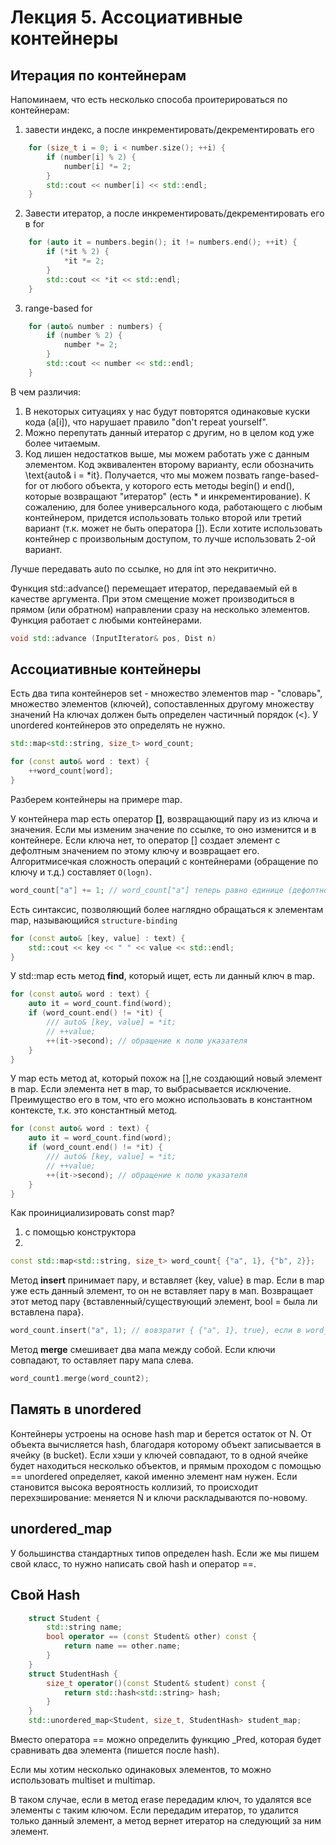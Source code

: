 # Лекция 5. Ассоциативные контейнеры

## Итерация по контейнерам

Напоминаем, что есть несколько способа проитерироваться по контейнерам:
1) завести индекс, а после инкрементировать/декрементировать его
```c++ 
    for (size_t i = 0; i < number.size(); ++i) {
        if (number[i] % 2) {
            number[i] *= 2;
        }
        std::cout << number[i] << std::endl;
    }
```
2) Завести итератор, а после инкрементировать/декрементировать его в for
```c++
    for (auto it = numbers.begin(); it != numbers.end(); ++it) {
        if (*it % 2) {
            *it *= 2;
        }
        std::cout << *it << std::endl;
    }
```
3) range-based for
```c++
    for (auto& number : numbers) {
        if (number % 2) {
            number *= 2;
        }
        std::cout << number << std::endl;
    }
```
В чем различия: 
1) В некоторых ситуациях  у нас будут повторятся одинаковые куски кода (a[i]), что нарушает правило "don't repeat yourself".
2) Можно перепутать данный итератор с другим, но в целом код уже более читаемым.
3) Код лишен недостатков выше, мы можем работать уже с данным элементом. Код эквивалентен второму варианту, если обозначить \text{auto\& i = *it}. Получается, что мы можем позвать range-based-for от любого объекта, у которого есть методы begin() и end(), которые возвращают "итератор" (есть * и инкрементирование).
К сожалению, для более универсального кода, работающего с любым контейнером, придется использовать только второй или третий вариант (т.к. может не быть оператора []).
 Если хотите использовать контейнер с произвольным доступом, то лучше использовать 2-ой вариант.

Лучше передавать auto по ссылке, но для int это некритично. 

Функция std::advance() перемещает итератор, передаваемый ей в качестве аргумента. При этом смещение может производиться в прямом (или обратном) направлении сразу на несколько элементов. Функция работает с любыми контейнерами.

```c++
void std::advance (InputIterator& pos, Dist n)
```


## Ассоциативные контейнеры

Есть два типа контейнеров
set - множество элементов
map - "словарь", множество элементов (ключей), сопоставленных другому множеству значений
На ключах должен быть определен частичный порядок (<). У unordered контейнеров это определять не нужно.

```c++
std::map<std::string, size_t> word_count;

for (const auto& word : text) {
    ++word_count[word];
}
```
Разберем контейнеры на примере map.

У контейнера map есть оператор **[]**, возвращающий пару из из ключа и значения. Если мы изменим значение по ссылке, то оно изменится и в контейнере.
Если ключа нет, то оператор [] создает элемент с дефолтным значением  по этому ключу и возвращает его.
Алгоритмисечкая сложность операций с контейнерами (обращение по ключу и т.д.) составляет `O(logn)`.

```c++
word_count["a"] += 1; // word_count["a"] теперь равно единице (дефолтное значение - 0)
```
Есть синтаксис, позволяющий более наглядно обращаться к элементам map, называющийся `structure-binding`

```c++
for (const auto& [key, value] : text) {
    std::cout << key << " " << value << std::endl;
}
```

У std::map есть метод **find**, который ищет, есть ли данный ключ в map. 

```c++
for (const auto& word : text) {
    auto it = word_count.find(word);
    if (word_count.end() != *it) {
        /// auto& [key, value] = *it;
        // ++value;
        ++(it->second); // обращение к полю указателя
    }
}
```
У map есть метод at, который похож на [],не создающий новый элемент в map.  Если элемента нет в map, то выбрасывается исключение. Преимущество его в том, что его можно использовать в константном контексте, т.к. это константный метод. 

```c++
for (const auto& word : text) {
    auto it = word_count.find(word);
    if (word_count.end() != *it) {
        /// auto& [key, value] = *it;
        // ++value;
        ++(it->second); // обращение к полю указателя
    }
}
```

Как проинициализировать const map?
1) с помощью конструктора
2)
```c++
const std::map<std::string, size_t> word_count{ {"a", 1}, {"b", 2}};
```
Метод **insert** принимает пару, и вставляет {key, value} в map. Если в map уже есть данный элемент, то он не вставляет пару в мап. Возвращает этот метод пару {вставленный/существующий элемент, bool = была ли вставлена пара}.

```c++
word_count.insert("a", 1); // вовзратит { {"a", 1}, true}, если в word_count не было такого ключа
```
 Метод **merge** смешивает два мапа между собой. Если ключи совпадают, то оставляет пару мапа слева.
```c++
word_count1.merge(word_count2); 
```
## Память в unordered

Контейнеры устроены на основе hash map и берется остаток от N. От объекта вычисляется hash, благодаря которому объект записывается в ячейку (в bucket). Если хэши у ключей совпадают, то в одной ячейке будет находиться несколько объектов, и прямым проходом с помощью == unordered определяет, какой именно элемент нам нужен. 
Если становится высока вероятность коллизий, то происходит перехэширование: меняется N и ключи раскладываются по-новому. 

## unordered_map

У большинства стандартных типов определен hash. Если же мы пишем свой класс, то нужно написать свой hash и оператор ==.

## Свой Hash

```c++
    struct Student {
        std::string name;
        bool operator == (const Student& other) const {
            return name == other.name;
        }
    }
    struct StudentHash {
        size_t operator()(const Student& student) const {
            return std::hash<std::string> hash;
        }
    }
    std::unordered_map<Student, size_t, StudentHash> student_map;
```
Вместо оператора == можно определить функцию _Pred, которая будет сравнивать два элемента (пишется после hash).

Если мы хотим несколько одинаковых элементов, то можно использовать multiset и multimap. 

В таком случае, если в метод erase передадим ключ, то удалятся все элементы с таким ключом. Если передадим итератор, то удалится только данный элемент, а метод вернет итератор на следующий за ним элемент.
